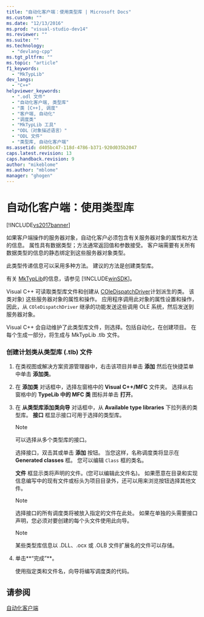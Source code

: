 ```yaml
---
title: "自动化客户端：使用类型库 | Microsoft Docs"
ms.custom: ""
ms.date: "12/13/2016"
ms.prod: "visual-studio-dev14"
ms.reviewer: ""
ms.suite: ""
ms.technology: 
  - "devlang-cpp"
ms.tgt_pltfrm: ""
ms.topic: "article"
f1_keywords: 
  - "MkTypLib"
dev_langs: 
  - "C++"
helpviewer_keywords: 
  - ".odl 文件"
  - "自动化客户端, 类型库"
  - "类 [C++], 调度"
  - "客户端, 自动化"
  - "调度类"
  - "MkTypLib 工具"
  - "ODL（对象描述语言）"
  - "ODL 文件"
  - "类型库, 自动化客户端"
ms.assetid: d405bc47-118d-4786-b371-920d035b2047
caps.latest.revision: 13
caps.handback.revision: 9
author: "mikeblome"
ms.author: "mblome"
manager: "ghogen"
---
```

# 自动化客户端：使用类型库
[!INCLUDE[vs2017banner](../assembler/inline/includes/vs2017banner.md)]

如果客户端操作的服务器对象，自动化客户必须包含有关服务器对象的属性和方法的信息。  属性具有数据类型；方法通常返回值和参数接受。  客户端需要有关所有数据类型的信息的静态绑定到这些服务器对象类型。  
  
 此类型传递信息可以采用多种方法。  建议的方法是创建类型库。  
  
 有关 [MkTypLib](http://msdn.microsoft.com/library/windows/desktop/aa366797)的信息，请参见 [!INCLUDE[winSDK](../atl/includes/winsdk_md.md)]。  
  
 Visual C\+\+ 可读取类型库文件和创建从 [COleDispatchDriver](../mfc/reference/coledispatchdriver-class.md)计划派生的类。  该类对象\) 这些服务器对象的属性和操作。  应用程序调用此对象的属性设置和操作，因此，从 `COleDispatchDriver` 继承的功能发送这些调用 OLE 系统，然后发送到服务器对象。  
  
 Visual C\+\+ 会自动维护了此类型库文件，则选择。包括自动化，在创建项目。  在每个生成一部分，将生成与 MkTypLib .tlb 文件。  
  
### 创建计划类从类型库 \(.tlb\) 文件  
  
1.  在类视图或解决方案资源管理器中，右击该项目并单击 **添加** 然后在快捷菜单中单击 **添加类**。  
  
2.  在 **添加类** 对话框中，选择左窗格中的 **Visual C\+\+\/MFC** 文件夹。  选择从右窗格中的 **TypeLib 中的 MFC 类** 图标并单击 **打开**。  
  
3.  在 **从类型库添加类向导** 对话框中，从 **Available type libraries** 下拉列表的类型库。  **接口** 框显示接口可用于选择的类型库。  
  
    > [!NOTE]
    >  可以选择从多个类型库的接口。  
  
     选择接口，双击其或单击 **添加** 按钮。  当您这样，名称调度类将显示在 **Generated classes** 框。  您可以编辑 `Class` 框的类名。  
  
     **文件** 框显示类将声明的文件。\(您可以编辑此文件名\)。  如果愿意在目录和实现信息编写中的现有文件或标头为项目目录外，还可以用来浏览按钮选择其他文件。  
  
    > [!NOTE]
    >  选择接口的所有调度类将被放入指定的文件在此处。  如果在单独的头需要接口声明，您必须对要创建的每个头文件使用此向导。  
  
    > [!NOTE]
    >  某些类型库信息以 .DLL、.ocx 或 .OLB 文件扩展名的文件可以存储。  
  
4.  单击**“完成”**。  
  
     使用指定类和文件名，向导将编写调度类的代码。  
  
## 请参阅  
 [自动化客户端](../mfc/automation-clients.md)